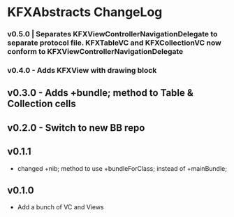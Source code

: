 

# KFXAbstracts ChangeLog #

### v0.5.0 | Separates KFXViewControllerNavigationDelegate to separate protocol file. KFXTableVC and KFXCollectionVC now conform to KFXViewControllerNavigationDelegate

### v0.4.0 - Adds KFXView with drawing block

## v0.3.0 - Adds +bundle; method to Table & Collection cells

## v0.2.0 - Switch to new BB repo

## v0.1.1
- changed +nib; method to use +bundleForClass; instead of +mainBundle; 

## v0.1.0
- Add a bunch of VC and Views








# 

